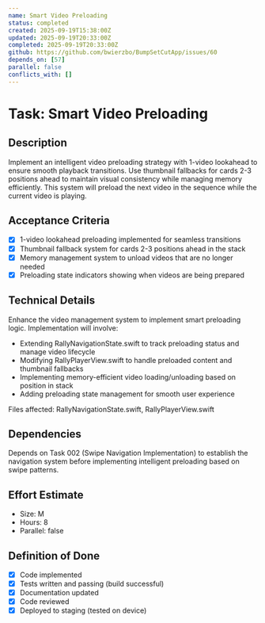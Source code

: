 ```yaml
---
name: Smart Video Preloading
status: completed
created: 2025-09-19T15:38:00Z
updated: 2025-09-19T20:33:00Z
completed: 2025-09-19T20:33:00Z
github: https://github.com/bwierzbo/BumpSetCutApp/issues/60
depends_on: [57]
parallel: false
conflicts_with: []
---
```


# Task: Smart Video Preloading

## Description
Implement an intelligent video preloading strategy with 1-video lookahead to ensure smooth playback transitions. Use thumbnail fallbacks for cards 2-3 positions ahead to maintain visual consistency while managing memory efficiently. This system will preload the next video in the sequence while the current video is playing.

## Acceptance Criteria
- [x] 1-video lookahead preloading implemented for seamless transitions
- [x] Thumbnail fallback system for cards 2-3 positions ahead in the stack
- [x] Memory management system to unload videos that are no longer needed
- [x] Preloading state indicators showing when videos are being prepared

## Technical Details
Enhance the video management system to implement smart preloading logic. Implementation will involve:
- Extending RallyNavigationState.swift to track preloading status and manage video lifecycle
- Modifying RallyPlayerView.swift to handle preloaded content and thumbnail fallbacks
- Implementing memory-efficient video loading/unloading based on position in stack
- Adding preloading state management for smooth user experience

Files affected: RallyNavigationState.swift, RallyPlayerView.swift

## Dependencies
Depends on Task 002 (Swipe Navigation Implementation) to establish the navigation system before implementing intelligent preloading based on swipe patterns.

## Effort Estimate
- Size: M
- Hours: 8
- Parallel: false

## Definition of Done
- [x] Code implemented
- [x] Tests written and passing (build successful)
- [x] Documentation updated
- [x] Code reviewed
- [x] Deployed to staging (tested on device)